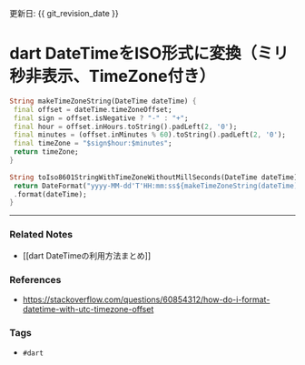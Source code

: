 更新日: {{ git_revision_date }}

# dart DateTimeをISO形式に変換（ミリ秒非表示、TimeZone付き）
```dart
String makeTimeZoneString(DateTime dateTime) {  
 final offset = dateTime.timeZoneOffset;  
 final sign = offset.isNegative ? "-" : "+";  
 final hour = offset.inHours.toString().padLeft(2, '0');  
 final minutes = (offset.inMinutes % 60).toString().padLeft(2, '0');  
 final timeZone = "$sign$hour:$minutes";  
 return timeZone;  
}  
  
String toIso8601StringWithTimeZoneWithoutMillSeconds(DateTime dateTime) {  
 return DateFormat("yyyy-MM-dd'T'HH:mm:ss${makeTimeZoneString(dateTime)}")  
 .format(dateTime);  
}
```

---
### Related Notes
- [[dart DateTimeの利用方法まとめ]]

### References
- https://stackoverflow.com/questions/60854312/how-do-i-format-datetime-with-utc-timezone-offset

### Tags
- `#dart`
